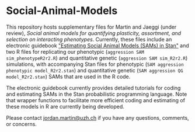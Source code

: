 # Social-Animal-Models
This repository hosts supplementary files for Martin and Jaeggi (under review), *Social animal models for quantifying 
plasticity, assortment, and selection on interacting phenotypes*. Currently, these files include an electronic guidebook ["Estimating Social Animal Models (SAMs) in Stan"](https://jordan-scott-martin.github.io/Social-Animal-Models/) and two R files for replicating our phenotypic (`aggression SAM sim_phenotypeR2r2.R`) and quantitative genetic (`aggression SAM sim_R2r2.R`) simulations, with accompanying Stan files for phenotypic (`SAM aggression phenotypic model_R2r2.stan`) and quantitative genetic (`SAM aggression QG model_R2r2.stan`) SAMs that are used in the R code.

The electronic guidebook currently provides detailed tutorials for coding and estimating SAMs in the Stan probabilistic programming language. Note that wrapper functions to facilitate more efficient coding and estimating of these models in R are currently being developed.

Please contact jordan.martin@uzh.ch if you have any questions, comments, or concerns.
